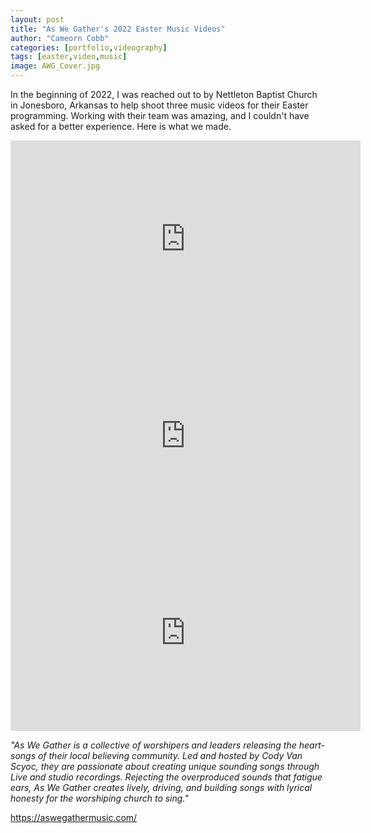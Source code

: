 ```yaml
---
layout: post
title: "As We Gather's 2022 Easter Music Videos"
author: "Cameorn Cobb"
categories: [portfolio,videography]
tags: [easter,video,music]
image: AWG_Cover.jpg
---
```



In the beginning of 2022, I was reached out to by Nettleton Baptist Church in Jonesboro, Arkansas to help shoot three music videos for their Easter programming. Working with their team was amazing, and I couldn't have asked for a better experience. Here is what we made.

<div style="text-align: center" >
<iframe width="560" height="315" src="https://www.youtube.com/embed/A-52D3Qi0XM?controls=0" title="YouTube video player" frameborder="0" allow="accelerometer; autoplay; clipboard-write; encrypted-media; gyroscope; picture-in-picture; web-share" allowfullscreen></iframe>

<iframe width="560" height="315" src="https://www.youtube.com/embed/sUmuD5KNiew?controls=0" title="YouTube video player" frameborder="0" allow="accelerometer; autoplay; clipboard-write; encrypted-media; gyroscope; picture-in-picture; web-share" allowfullscreen></iframe>

<iframe width="560" height="315" src="https://www.youtube.com/embed/GfR3aD5Dk9Q?controls=0" title="YouTube video player" frameborder="0" allow="accelerometer; autoplay; clipboard-write; encrypted-media; gyroscope; picture-in-picture; web-share" allowfullscreen></iframe>
</div>

*"As We Gather is a collective of worshipers and leaders releasing the heart-songs of their local believing community. Led and hosted by Cody Van Scyoc, they are passionate about creating unique sounding songs through Live and studio recordings. Rejecting the overproduced sounds that fatigue ears, As We Gather creates lively, driving, and building songs with lyrical honesty for the worshiping church to sing."*


<a href="https://aswegathermusic.com/" class="text-danger" target="_blank">https://aswegathermusic.com/</a>